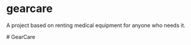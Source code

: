 # gearcare

A project based on renting medical equipment for anyone who needs it.

#   G e a r C a r e 
 
 
